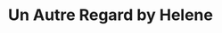 ---
title: "Un Autre Regard by Helene"
url: /chateaubourg/un-autre-regard-by-helene/
shop: Friseur
---